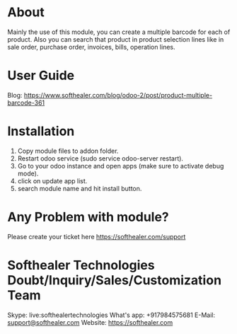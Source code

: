 About
============
Mainly the use of this module, you can create a multiple barcode for each of product. Also you can search that product in product selection lines like in sale order, purchase order, invoices, bills, operation lines.

User Guide
============
Blog: https://www.softhealer.com/blog/odoo-2/post/product-multiple-barcode-361

Installation
============
1) Copy module files to addon folder.
2) Restart odoo service (sudo service odoo-server restart).
3) Go to your odoo instance and open apps (make sure to activate debug mode).
4) click on update app list.
5) search module name and hit install button.

Any Problem with module?
=====================================
Please create your ticket here https://softhealer.com/support

Softhealer Technologies Doubt/Inquiry/Sales/Customization Team
=====================================
Skype: live:softhealertechnologies
What's app: +917984575681
E-Mail: support@softhealer.com
Website: https://softhealer.com
